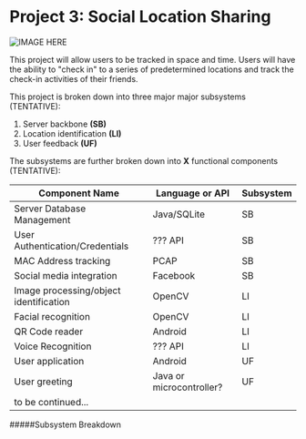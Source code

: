 Project 3: Social Location Sharing
====================================

![IMAGE HERE](http://www.redcylindersoftware.com/489/Prpject3img.jpg)

This project will allow users to be tracked in space and time.  Users will have the ability to "check in" to a series of predetermined locations and track the check-in activities of their friends.

This project is broken down into three major major subsystems (TENTATIVE):  
1. Server backbone **(SB)**  
2. Location identification **(LI)**  
3. User feedback **(UF)**  

The subsystems are further broken down into **X** functional components (TENTATIVE):  

Component Name | Language or API | Subsystem
--- | --- | ---
Server Database Management | Java/SQLite | SB
User Authentication/Credentials | ??? API | SB
MAC Address tracking | PCAP | SB
Social media integration | Facebook | SB  
Image processing/object identification | OpenCV | LI  
Facial recognition | OpenCV | LI  
QR Code reader | Android | LI  
Voice Recognition | ??? API | LI  
User application | Android | UF  
User greeting | Java or microcontroller? | UF  
to be continued... | |  

#####Subsystem Breakdown
